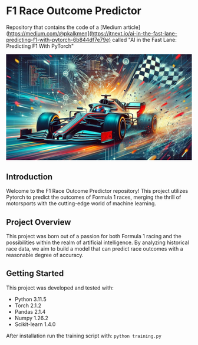# F1 Race Outcome Predictor

Repository that contains the code of a [Medium article](https://medium.com/@pkalkmen](https://itnext.io/ai-in-the-fast-lane-predicting-f1-with-pytorch-6b844df7e79e) called "AI in the Fast Lane: Predicting F1 With PyTorch"

![Decoding motorsport dynamics with Machine Learning](/predict.jpg "Decoding motorsport dynamics with Machine Learning")

## Introduction
Welcome to the F1 Race Outcome Predictor repository! This project utilizes Pytorch to predict the outcomes of Formula 1 races, merging the thrill of motorsports with the cutting-edge world of machine learning.

## Project Overview
This project was born out of a passion for both Formula 1 racing and the possibilities within the realm of artificial intelligence. By analyzing historical race data, we aim to build a model that can predict race outcomes with a reasonable degree of accuracy.

## Getting Started
This project was developed and tested with:
- Python 3.11.5
- Torch 2.1.2 
- Pandas 2.1.4
- Numpy 1.26.2
- Scikit-learn 1.4.0

After installation run the training script with:
```python training.py```

